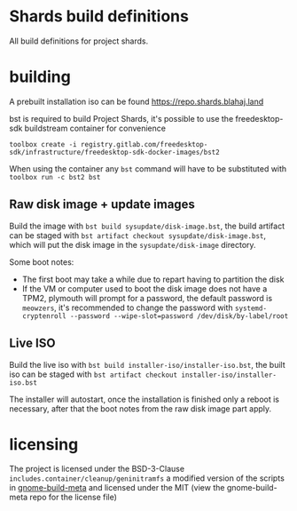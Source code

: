 # Shards build definitions
All build definitions for project shards.

# building
A prebuilt installation iso can be found https://repo.shards.blahaj.land

bst is required to build Project Shards, it's possible to use the freedesktop-sdk buildstream container for convenience
```
toolbox create -i registry.gitlab.com/freedesktop-sdk/infrastructure/freedesktop-sdk-docker-images/bst2
```

When using the container any `bst` command will have to be substituted with `toolbox run -c bst2 bst`

## Raw disk image + update images
Build the image with `bst build sysupdate/disk-image.bst`, the build artifact can be staged with `bst artifact checkout sysupdate/disk-image.bst`, which will put the disk image in the `sysupdate/disk-image` directory.

Some boot notes:
- The first boot may take a while due to repart having to partition the disk
- If the VM or computer used to boot the disk image does not have a TPM2, plymouth will prompt for a password, the default password is `meowzers`, it's recommended to change the password with `systemd-cryptenroll --password --wipe-slot=password /dev/disk/by-label/root`

## Live ISO
Build the live iso with `bst build installer-iso/installer-iso.bst`, the built iso can be staged with `bst artifact checkout installer-iso/installer-iso.bst`

The installer will autostart, once the installation is finished only a reboot is necessary, after that the boot notes from the raw disk image part apply.

# licensing
The project is licensed under the BSD-3-Clause
`includes.container/cleanup/geninitramfs` a modified version of the scripts in [gnome-build-meta](https://gitlab.gnome.org/gnome/gnome-build-meta) and licensed under the MIT (view the gnome-build-meta repo for the license file)
